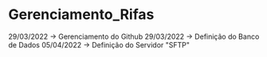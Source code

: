 # Gerenciamento_Rifas
29/03/2022 -> Gerenciamento do Github
29/03/2022 -> Definição do Banco de Dados
05/04/2022 -> Definição do Servidor "SFTP" 